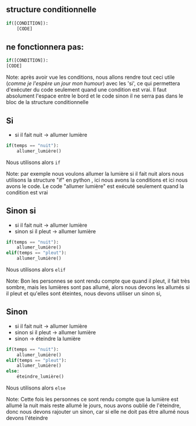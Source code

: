 
## structure conditionnelle 

```python
if([CONDITION]):
    [CODE]
```
<!-- .element: class="fragment" data-fragment-index="1" -->

<div>

## ne fonctionnera pas:
```python
if([CONDITION]):
[CODE]
```

</div>
<!-- .element: class="fragment" data-fragment-index="2" -->

Note: 
après avoir vue les conditions, nous allons rendre tout ceci utile (*comme je l'espère un jour mon humour*) avec les 'si', ce qui permettera d'exécuter du code seulement quand une condition est vrai.
Il faut absolument l'espace entre le bord et le code sinon il ne serra pas dans le bloc de la structure conditionnelle 


## Si 

- si il fait nuit -> allumer lumière

```python [1|2]
if(temps == "nuit"):
    allumer_lumière()
```
<!-- .element: class="fragment" data-fragment-index="1" -->
Nous utilisons alors `if`
<!-- .element: class="fragment" data-fragment-index="2" -->

Note: 
par exemple nous voulons allumer la lumière si il fait nuit alors nous utilisons la structure "if" en python , ici nous avons la conditions et ici nous avons le code. Le code "allumer lumière" est exécuté seulement quand la condition est vrai


## Sinon si 

- si il fait nuit -> allumer lumière
- sinon si il pleut -> allumer lumière

```python [3|4|0]
if(temps == "nuit"):
    allumer_lumière()
elif(temps == "pleut"):
    allumer_lumière()
```
<!-- .element: class="fragment" data-fragment-index="1" -->
Nous utilisons alors `elif`
<!-- .element: class="fragment" data-fragment-index="2" -->

Note: 
Bon les personnes se sont rendu compte que quand il pleut, il fait très sombre, mais les lumières sont pas allumé, alors nous devons les allumés si il pleut et qu'elles sont éteintes, nous devons utiliser un sinon si, 


## Sinon

- si il fait nuit -> allumer lumière
- sinon si il pleut -> allumer lumière
- sinon -> éteindre la lumière 

```python [5|6|0]
if(temps == "nuit"):
    allumer_lumière()
elif(temps == "pleut"):
    allumer_lumière()
else:
    éteindre_lumière()
```
<!-- .element: class="fragment" data-fragment-index="1" -->

Nous utilisons alors `else`
<!-- .element: class="fragment" data-fragment-index="2" -->

Note:
Cette fois les personnes ce sont rendu compte que la lumière est allumé la nuit mais reste allumé le jours, nous avons oublié de l'éteindre, donc nous devons rajouter un sinon, car si elle ne doit pas être allumé nous devons l'éteindre
